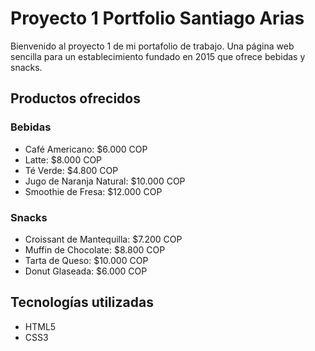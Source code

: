 # Proyecto 1 Portfolio Santiago Arias
Bienvenido al proyecto 1 de mi portafolio de trabajo. Una página web sencilla para un establecimiento fundado en 2015 que ofrece bebidas y snacks.

## Productos ofrecidos
### Bebidas
- Café Americano: $6.000 COP
- Latte: $8.000 COP
- Té Verde: $4.800 COP
- Jugo de Naranja Natural: $10.000 COP
- Smoothie de Fresa: $12.000 COP

### Snacks
- Croissant de Mantequilla: $7.200 COP
- Muffin de Chocolate: $8.800 COP
- Tarta de Queso: $10.000 COP
- Donut Glaseada: $6.000 COP

## Tecnologías utilizadas
- HTML5
- CSS3